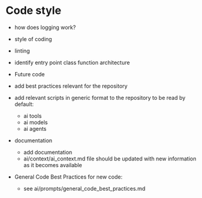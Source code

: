 # Code style
- how does logging work?
- style of coding
- linting
- identify entry point class function architecture
- Future code
- add best practices relevant for the repository
- add relevant scripts in generic format to the repository to be read by default:
  - ai tools
  - ai models
  - ai agents
- documentation
  - add documentation
  - ai/context/ai_context.md file should be updated with new information as it becomes available


- General Code Best Practices for new code:
  - see ai/prompts/general_code_best_practices.md

